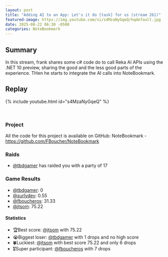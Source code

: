 ```yaml
---
layout: post
title: "Adding AI to an App: Let's it do [task] for us (stream 261)"
featured-image: https://img.youtube.com/vi/s4MzaNyGqeQ/hqdefault.jpg
date: 2025-08-22 06:30 -0500
categories: NoteBookmark
---
```


## Summary

In this stream, frank shares some c# code do to call Reka AI APIs using the .NET 10 preview, sharing the good and the less good parts of the experience. THen he starts to integrate the AI calls into NoteBookmark. 

## Replay

{% include youtube.html id="s4MzaNyGqeQ" %}

<br/><!--more-->

### Project

All the code for this project is available on GitHub: NoteBookmark - https://github.com/FBoucher/NoteBookmark

### Raids

- [@tbdgamer](https://www.twitch.tv/tbdgamer) has raided you with a party of 17

### Game Results

- [@tbdgamer](https://www.twitch.tv/tbdgamer): 0
- [@surlydev](https://www.twitch.tv/surlydev): 0.55
- [@fboucheros](https://www.twitch.tv/fboucheros): 31.33
- [@jtsom](https://www.twitch.tv/jtsom): 75.22

#### Statistics

- 🏆Best score: [@jtsom](https://www.twitch.tv/jtsom) with 75.22
- 😭Biggest loser: [@tbdgamer](https://www.twitch.tv/tbdgamer) with 1 drops and no high score
- 🍀Luckiest: [@jtsom](https://www.twitch.tv/jtsom) with best score 75.22 and only 6 drops
- 🎖️Super participant: [@fboucheros](https://www.twitch.tv/fboucheros) with 7 drops
